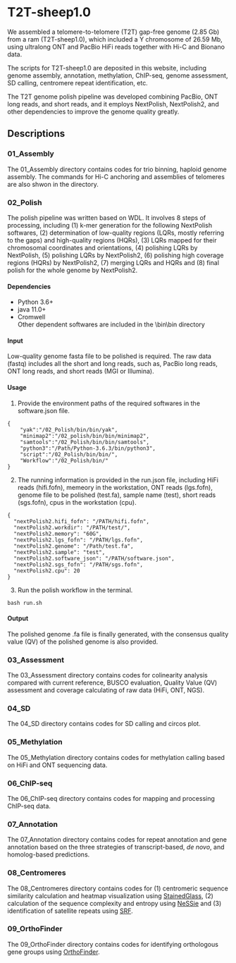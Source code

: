 # T2T-sheep1.0
We assembled a telomere-to-telomere (T2T) gap-free genome (2.85 Gb) from a ram (T2T-sheep1.0), which included a Y chromosome of 26.59 Mb, using ultralong ONT and PacBio HiFi reads together with Hi-C and Bionano data.  

The scripts for T2T-sheep1.0 are deposited in this website, including genome assembly, annotation, methylation, ChIP-seq, genome assessment, SD calling, centromere repeat identification, etc.  

The T2T genome polish pipeline was developed combining PacBio, ONT long reads, and short reads, and it employs NextPolish, NextPolish2, and other dependencies to improve the genome quality greatly.
## Descriptions 
### 01_Assembly
The 01_Assembly directory contains codes for trio binning, haploid genome assembly. The commands for Hi-C anchoring and assemblies of telomeres are also shwon in the directory.
### 02_Polish
The polish pipeline was written based on WDL. It involves 8 steps of processing, including (1) k-mer generation for the following NextPolish softwares, (2) determination of low-quality regions (LQRs, mostly referring to the gaps) and high-quality regions (HQRs), (3) LQRs mapped for their chromosomal coordinates and orientations, (4) polishing LQRs by NextPolish, (5) polishing LQRs by NextPolish2, (6) polishing high coverage regions (HQRs) by NextPolish2, (7) merging LQRs and HQRs and (8) final polish for the whole genome by NextPolish2.
#### Dependencies
* Python 3.6+
* java 11.0+
* Cromwell  
Other dependent softwares are included in the \bin\bin directory
#### Input
Low-quality genome fasta file to be polished is required.
The raw data (fastq) includes all the short and long reads, such as, PacBio long reads, ONT long reads, and short reads (MGI or Illumina).
#### Usage
1. Provide the environment paths of the required softwares in the software.json file.
``` 
{
	"yak":"/02_Polish/bin/bin/yak",
	"minimap2":"/02_polish/bin/bin/minimap2",
	"samtools":"/02_Polish/bin/bin/samtools",
	"python3":"/Path/Python-3.6.3/bin/python3",
	"script":"/02_Polish/bin/bin/",
	"Workflow":"/02_Polish/bin/"
}  
```
2. The running information is provided in the run.json file, including HiFi reads (hifi.fofn), memeory in the workstation, ONT reads (lgs.fofn), genome file to be polished (test.fa), sample name (test), short reads (sgs.fofn), cpus in the workstation (cpu).
```
{
  "nextPolish2.hifi_fofn": "/PATH/hifi.fofn",
  "nextPolish2.workdir": "/PATH/test/",
  "nextPolish2.memory": "60G",
  "nextPolish2.lgs_fofn": "/PATH/lgs.fofn",
  "nextPolish2.genome": "/Path/test.fa",
  "nextPolish2.sample": "test",
  "nextPolish2.software_json": "/PATH/software.json",
  "nextPolish2.sgs_fofn": "/PATH/sgs.fofn",
  "nextPolish2.cpu": 20
}
```
3. Run the polish workflow in the terminal.
```
bash run.sh
```   
#### Output
The polished genome .fa file is finally generated, with the consensus quality value (QV) of the polished genome is also provided.
  
### 03_Assessment
The 03_Assessment directory contains codes for colinearity analysis compared with current reference, BUSCO evaluation, Quality Value (QV) assessment and coverage calculating of raw data (HiFi, ONT, NGS).

### 04_SD
The 04_SD directory contains codes for SD calling and circos plot.

### 05_Methylation
The 05_Methylation directory contains codes for methylation calling based on HiFi and ONT sequencing data. 

### 06_ChIP-seq 
The 06_ChIP-seq directory contains codes for mapping and processing ChIP-seq data.

### 07_Annotation
The 07_Annotation directory contains codes for repeat annotation and gene annotation based on the three strategies of transcript-based, *de novo*, and homolog-based predictions.

### 08_Centromeres
The 08_Centromeres directory contains codes for (1) centromeric sequence similarity calculation and heatmap visualization using [StainedGlass](https://github.com/mrvollger/StainedGlass), (2) calculation of the sequence complexity and entropy using [NeSSie](https://github.com/projectnessie/nessie) and (3) identification of satellite repeats using [SRF](https://github.com/lh3/srf).

### 09_OrthoFinder 
The 09_OrthoFinder directory contains codes for identifying orthologous gene groups using [OrthoFinder](https://github.com/davidemms/OrthoFinder).

